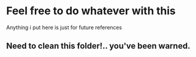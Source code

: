 # Feel free to do whatever with this
Anything i put here is just for future references

## Need to clean this folder!.. you've been warned. 
